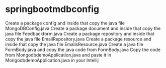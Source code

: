 # springbootmdbconfig
Create a package config and inside that copy the java file MongoDBConfig.java
Create a package document and inside that copy the java file Feedbackform.java
Create a package repository and inside that copy the java file EmailRepository.java
Create a package resource and inside that copy the java file EmailsResource.java
Create a java file FormBody.java and copy the java code from FormBody.java
Copy the code from MongodbdemoApplication.java and paste it in MongodbdemoApplication.java in your Intellij

